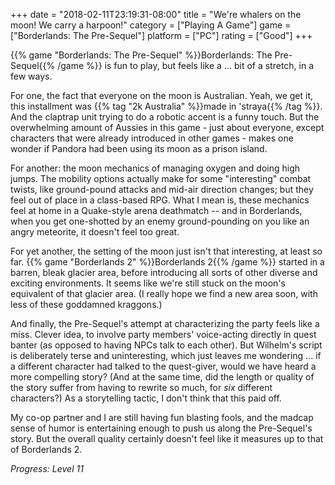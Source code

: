 +++
date = "2018-02-11T23:19:31-08:00"
title = "We're whalers on the moon!  We carry a harpoon!"
category = ["Playing A Game"]
game = ["Borderlands: The Pre-Sequel"]
platform = ["PC"]
rating = ["Good"]
+++

{{% game "Borderlands: The Pre-Sequel" %}}Borderlands: The Pre-Sequel{{% /game %}} is fun to play, but feels like a ... bit of a stretch, in a few ways.

For one, the fact that everyone on the moon is Australian.  Yeah, we get it, this installment was {{% tag "2k Australia" %}}made in 'straya{{% /tag %}}.  And the claptrap unit trying to do a robotic accent is a funny touch.  But the overwhelming amount of Aussies in this game - just about everyone, except characters that were already introduced in other games - makes one wonder if Pandora had been using its moon as a prison island.

For another: the moon mechanics of managing oxygen and doing high jumps.  The mobility options actually make for some "interesting" combat twists, like ground-pound attacks and mid-air direction changes; but they feel out of place in a class-based RPG.  What I mean is, these mechanics feel at home in a Quake-style arena deathmatch -- and in Borderlands, when you get one-shotted by an enemy ground-pounding on you like an angry meteorite, it doesn't feel too great.

For yet another, the setting of the moon just isn't that interesting, at least so far.  {{% game "Borderlands 2" %}}Borderlands 2{{% /game %}} started in a barren, bleak glacier area, before introducing all sorts of other diverse and exciting environments.  It seems like we're still stuck on the moon's equivalent of that glacier area.  (I really hope we find a new area soon, with less of these goddamned kraggons.)

And finally, the Pre-Sequel's attempt at characterizing the party feels like a miss.  Clever idea, to involve party members' voice-acting directly in quest banter (as opposed to having NPCs talk to each other).  But Wilhelm's script is deliberately terse and uninteresting, which just leaves me wondering ... if a different character had talked to the quest-giver, would we have heard a more compelling story?  (And at the same time, did the length or quality of the story suffer from having to rewrite so much, for <i>six</i> different characters?)  As a storytelling tactic, I don't think that this paid off.

My co-op partner and I are still having fun blasting fools, and the madcap sense of humor is entertaining enough to push us along the Pre-Sequel's story.  But the overall quality certainly doesn't feel like it measures up to that of Borderlands 2.

<i>Progress: Level 11</i>
